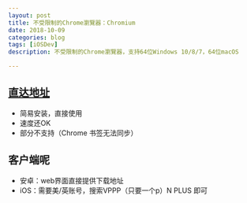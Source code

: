```yaml
---
layout: post
title: 不受限制的Chrome瀏覽器：Chromium 
date: 2018-10-09
categories: blog
tags: [iOSDev]
description: 不受限制的Chrome瀏覽器，支持64位Windows 10/8/7，64位macOS

---
```


## [直达地址](https://free-vpn.github.io/chrome/)

- 简易安装，直接使用
- 速度还OK
- 部分不支持（Chrome 书签无法同步）


## 客户端呢
- 安卓：web界面直接提供下载地址
- iOS：需要美/英账号，搜索VPPP（只要一个p）N PLUS 即可 

